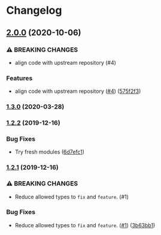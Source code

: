 # Changelog

## [2.0.0](https://github.com/tools-aoeur/action-semantic-pull-request/compare/v1.3.0...v2.0.0) (2020-10-06)


### ⚠ BREAKING CHANGES

* align code with upstream repository (#4)

### Features

* align code with upstream repository ([#4](https://github.com/tools-aoeur/action-semantic-pull-request/issues/4)) ([575f2f3](https://github.com/tools-aoeur/action-semantic-pull-request/commit/575f2f3f6698397e6f8ada29e98a36a2cedfeb16))

### [1.3.0](https://github.com/tools-aoeur/action-semantic-pull-request/compare/v1.2.2...v1.3.0) (2020-03-28)

### [1.2.2](https://github.com/tools-aoeur/action-semantic-pull-request/compare/v1.2.1...v1.2.2) (2019-12-16)

### Bug Fixes

* Try fresh modules ([6d7efc1](https://github.com/tools-aoeur/action-semantic-pull-request/commit/6d7efc1c79291f1316d13ef2cbfdd5d4f6bd8a3d))

### [1.2.1](https://github.com/tools-aoeur/action-semantic-pull-request/compare/v1.2.0...v1.2.1) (2019-12-16)

### ⚠ BREAKING CHANGES

* Reduce allowed types to `fix` and `feature`. (#1)

### Bug Fixes

* Reduce allowed types to `fix` and `feature`. ([#1](https://github.com/tools-aoeur/action-semantic-pull-request/issues/1)) ([3b63bb1](https://github.com/tools-aoeur/action-semantic-pull-request/commit/3b63bb1f4649afa249f96d30c9a1658766054e02))

